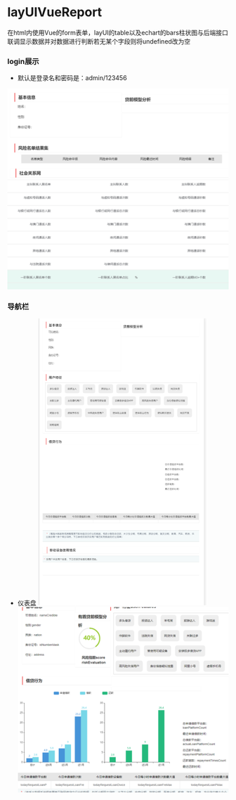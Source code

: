 # layUIVueReport
在html内使用Vue的form表单，layUI的table以及echart的bars柱状图与后端接口联调显示数据并对数据进行判断若无某个字段则将undefined改为空
### login展示
- 默认是登录名和密码是：admin/123456

![](statis/1.png)


### 导航栏
- 仪表盘
![](statis/2.png)
![](statis/3.png)
